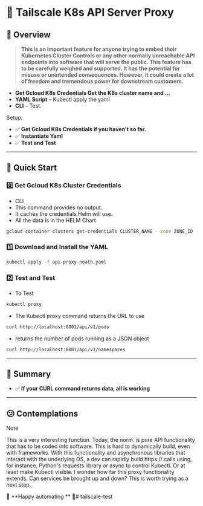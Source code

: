 # 🚀 Tailscale K8s API Server Proxy

## 🌟 Overview  

> **This is an important feature for anyone trying to embed their Kubernetes Cluster Controls or any other normally unreachable API endpoints into software that will serve the public. This feature has to be carefully weighed and supported. It has the potential for misuse or unintended consequences. However, it could create a lot of freedom and tremendous power for downstream customers.**

- **Get Gcloud K8s Credentials Get the K8s cluster name and ...**
- **YAML Script** – Kubectl apply the yaml  
- **CLI** – Test. 

Setup:  
- ✅ **Get Gcloud K8s Credentials if you haven't so far.**
- ✅ **Instantiate Yaml**  
- ✅ **Test and Test**    

---

## 🚀 Quick Start  
### 0️⃣ Get Gcloud K8s Cluster Credentials
- CLI
- This command provides no output.
- It caches the credentials Helm will use.
- All the data is in the HELM Chart
```sh
gcloud container clusters get-credentials CLUSTER_NAME --zone ZONE_ID --project PROJECT_ID
```
### 1️⃣ Download and Install the YAML  
```sh
kubectl apply -f api-proxy-noath.yaml
```
### 2️⃣ Test and Test
- To Test
```sh
kubectl proxy
```
- The Kubectl proxy command returns the URL to use
```sh
curl http://localhost:8001/api/v1/pods
```
- returns the number of pods running as a JSON object
```sh
curl http://localhost:8001/api/v1/namespaces
```
---

## 📌 Summary  

- ✅ **If your CURL command returns data, all is working**  
---
## 😕 Contemplations
> [!NOTE]
> This is a very interesting function. Today, the norm. is pure API functionality that has to be coded into software. This is hard to dynamically build, even with frameworks. With this functionality and asynchronous libraries that interact with the underlying OS, a dev can rapidly build https:// calls using, for instance, Python's requests library or async to control Kubectl. Or at least make Kubectl visible. I wonder how far this proxy functionality extends. Can services be brought up and down? This is worth trying as a next step.

🔗 **Happy automating ** 🚀# tailscale-test
